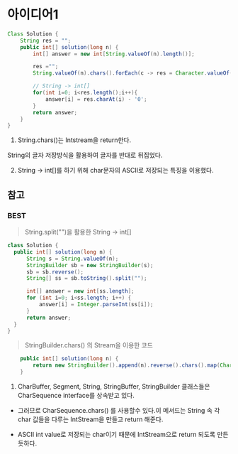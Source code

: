 # 아이디어1
```java
Class Solution {
    String res = "";
    public int[] solution(long n) {
        int[] answer = new int[String.valueOf(n).length()];

        res ="";
        String.valueOf(n).chars().forEach(c -> res = Character.valueOf((char)c) + res);

        // String -> int[]
        for(int i=0; i<res.length();i++){
            answer[i] = res.charAt(i) - '0';
        }
        return answer;
    }
}
```
1. String.chars()는 Intstream을 return한다.
 
String의 글자 저장방식을 활용하여 글자를 반대로 뒤집었다.

2. String -> int[]를 하기 위해 char문자의 ASCII로 저장되는 특징을 이용했다.

## 참고
### BEST
> String.split("")을 활용한 String -> int[]

```java
class Solution {
  public int[] solution(long n) {
      String s = String.valueOf(n);
      StringBuilder sb = new StringBuilder(s);
      sb = sb.reverse();
      String[] ss = sb.toString().split("");

      int[] answer = new int[ss.length];
      for (int i=0; i<ss.length; i++) {
          answer[i] = Integer.parseInt(ss[i]);
      }
      return answer;
  }
}
```

> StringBuilder.chars() 의 Stream을 이용한 코드

```java
    public int[] solution(long n) {
        return new StringBuilder().append(n).reverse().chars().map(Character::getNumericValue).toArray();
    }
```
1. CharBuffer, Segment, String, StringBuffer, StringBuilder 클래스들은 CharSequence interface를 상속받고 있다. 

+ 그러므로 CharSequence.chars() 를 사용할수 있다.이 메서드는 String 속 각 char 값들을 다루는 IntStream을 만들고 return 해준다.

+ ASCII int value로 저장되는 char이기 때문에 IntStream으로 return 되도록 만든듯하다.

